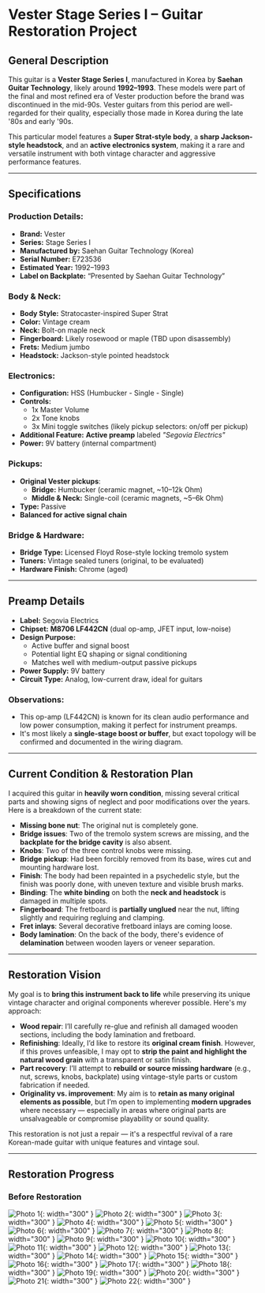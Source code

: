 # Vester Stage Series I – Guitar Restoration Project

## General Description

This guitar is a **Vester Stage Series I**, manufactured in Korea by **Saehan Guitar Technology**, likely around **1992–1993**. These models were part of the final and most refined era of Vester production before the brand was discontinued in the mid-90s. Vester guitars from this period are well-regarded for their quality, especially those made in Korea during the late '80s and early '90s.

This particular model features a **Super Strat-style body**, a **sharp Jackson-style headstock**, and an **active electronics system**, making it a rare and versatile instrument with both vintage character and aggressive performance features.

---

## Specifications

### Production Details:
- **Brand:** Vester
- **Series:** Stage Series I
- **Manufactured by:** Saehan Guitar Technology (Korea)
- **Serial Number:** E723536
- **Estimated Year:** 1992–1993
- **Label on Backplate:** “Presented by Saehan Guitar Technology”

### Body & Neck:
- **Body Style:** Stratocaster-inspired Super Strat
- **Color:** Vintage cream
- **Neck:** Bolt-on maple neck
- **Fingerboard:** Likely rosewood or maple (TBD upon disassembly)
- **Frets:** Medium jumbo
- **Headstock:** Jackson-style pointed headstock

### Electronics:
- **Configuration:** HSS (Humbucker - Single - Single)
- **Controls:**
  - 1x Master Volume
  - 2x Tone knobs
  - 3x Mini toggle switches (likely pickup selectors: on/off per pickup)
- **Additional Feature:** **Active preamp** labeled *"Segovia Electrics"*
- **Power:** 9V battery (internal compartment)

### Pickups:
- **Original Vester pickups**:
  - **Bridge:** Humbucker (ceramic magnet, ~10–12k Ohm)
  - **Middle & Neck:** Single-coil (ceramic magnets, ~5–6k Ohm)
- **Type:** Passive
- **Balanced for active signal chain**

### Bridge & Hardware:
- **Bridge Type:** Licensed Floyd Rose-style locking tremolo system
- **Tuners:** Vintage sealed tuners (original, to be evaluated)
- **Hardware Finish:** Chrome (aged)

---

## Preamp Details

- **Label:** Segovia Electrics
- **Chipset:** **M8706 LF442CN** (dual op-amp, JFET input, low-noise)
- **Design Purpose:**
  - Active buffer and signal boost
  - Potential light EQ shaping or signal conditioning
  - Matches well with medium-output passive pickups
- **Power Supply:** 9V battery
- **Circuit Type:** Analog, low-current draw, ideal for guitars

### Observations:
- This op-amp (LF442CN) is known for its clean audio performance and low power consumption, making it perfect for instrument preamps.
- It's most likely a **single-stage boost or buffer**, but exact topology will be confirmed and documented in the wiring diagram.

---

## Current Condition & Restoration Plan

I acquired this guitar in **heavily worn condition**, missing several critical parts and showing signs of neglect and poor modifications over the years. Here is a breakdown of the current state:

- **Missing bone nut**: The original nut is completely gone.
- **Bridge issues**: Two of the tremolo system screws are missing, and the **backplate for the bridge cavity** is also absent.
- **Knobs**: Two of the three control knobs were missing.
- **Bridge pickup**: Had been forcibly removed from its base, wires cut and mounting hardware lost.
- **Finish**: The body had been repainted in a psychedelic style, but the finish was poorly done, with uneven texture and visible brush marks.
- **Binding**: The **white binding** on both the **neck and headstock** is damaged in multiple spots.
- **Fingerboard**: The fretboard is **partially unglued** near the nut, lifting slightly and requiring regluing and clamping.
- **Fret inlays**: Several decorative fretboard inlays are coming loose.
- **Body lamination**: On the back of the body, there's evidence of **delamination** between wooden layers or veneer separation.

---

## Restoration Vision

My goal is to **bring this instrument back to life** while preserving its unique vintage character and original components wherever possible. Here's my approach:

- **Wood repair**: I’ll carefully re-glue and refinish all damaged wooden sections, including the body lamination and fretboard.
- **Refinishing**: Ideally, I’d like to restore its **original cream finish**. However, if this proves unfeasible, I may opt to **strip the paint and highlight the natural wood grain** with a transparent or satin finish.
- **Part recovery**: I’ll attempt to **rebuild or source missing hardware** (e.g., nut, screws, knobs, backplate) using vintage-style parts or custom fabrication if needed.
- **Originality vs. improvement**: My aim is to **retain as many original elements as possible**, but I’m open to implementing **modern upgrades** where necessary — especially in areas where original parts are unsalvageable or compromise playability or sound quality.

This restoration is not just a repair — it's a respectful revival of a rare Korean-made guitar with unique features and vintage soul.

---

## Restoration Progress

### Before Restoration

![Photo 1](images/photo1.jpg){: width="300" }
![Photo 2](images/photo2.jpg){: width="300" }
![Photo 3](images/photo3.jpg){: width="300" }
![Photo 4](images/photo4.jpg){: width="300" }
![Photo 5](images/photo5.jpg){: width="300" }
![Photo 6](images/photo6.jpg){: width="300" }
![Photo 7](images/photo7.jpg){: width="300" }
![Photo 8](images/photo8.jpg){: width="300" }
![Photo 9](images/photo9.jpg){: width="300" }
![Photo 10](images/photo10.jpg){: width="300" }
![Photo 11](images/photo11.jpg){: width="300" }
![Photo 12](images/photo12.jpg){: width="300" }
![Photo 13](images/photo13.jpg){: width="300" }
![Photo 14](images/photo14.jpg){: width="300" }
![Photo 15](images/photo15.jpg){: width="300" }
![Photo 16](images/photo16.jpg){: width="300" }
![Photo 17](images/photo17.jpg){: width="300" }
![Photo 18](images/photo18.jpg){: width="300" }
![Photo 19](images/photo19.jpg){: width="300" }
![Photo 20](images/photo20.jpg){: width="300" }
![Photo 21](images/photo21.jpg){: width="300" }
![Photo 22](images/photo22.jpg){: width="300" }

